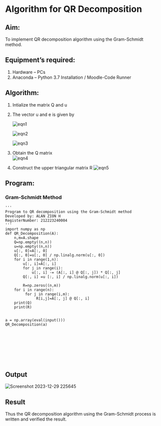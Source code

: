# Algorithm for QR Decomposition
## Aim:
To implement QR decomposition algorithm using the Gram-Schmidt method.
## Equipment’s required:
1.	Hardware – PCs
2.	Anaconda – Python 3.7 Installation / Moodle-Code Runner
## Algorithm:
1.	Intialize the matrix Q and u
2.	The vector u and e is given by

    ![eqn1](./ex4.jpg)

    ![eqn2](./ex6.jpg)

    ![eqn3](./ex3.jpg)

3.	Obtain the Q matrix   
    ![eqn4](./ex1.jpg)
4.	Construct the upper triangular matrix R
    ![eqn5](./ex2.jpg)



## Program:
### Gram-Schmidt Method
```
''' 
Program to QR decomposition using the Gram-Schmidt method
Developed by: ALAN ZION H
RegisterNumber: 212223240004
'''
import numpy as np
def QR_Decomposition(A):
    n,m=A.shape
    Q=np.empty((n,n))
    u=np.empty((n,n))
    u[:, 0]=A[:, 0]
    Q[:, 0]=u[:, 0] / np.linalg.norm(u[:, 0])
    for i in range(1,n):
        u[:, i]=A[:, i]
        for j in range(i):
            u[:, i] -= (A[:, i] @ Q[:, j]) * Q[:, j]
        Q[:, i] =u [:, i] / np.linalg.norm(u[:, i])
        
        R=np.zeros((n,m))
    for i in range(n):
         for j in range(i,m):
              R[i,j]=A[:, j] @ Q[:, i]
    print(Q)
    print(R)
    
    
a = np.array(eval(input()))  
QR_Decomposition(a)
        
                







```

## Output



![Screenshot 2023-12-29 225645](https://github.com/ALANZION/QRdecomposition/assets/145743064/eb203eee-4453-4fb1-aa2b-f245d79085aa)




## Result
Thus the QR decomposition algorithm using the Gram-Schmidt process is written and verified the result.


